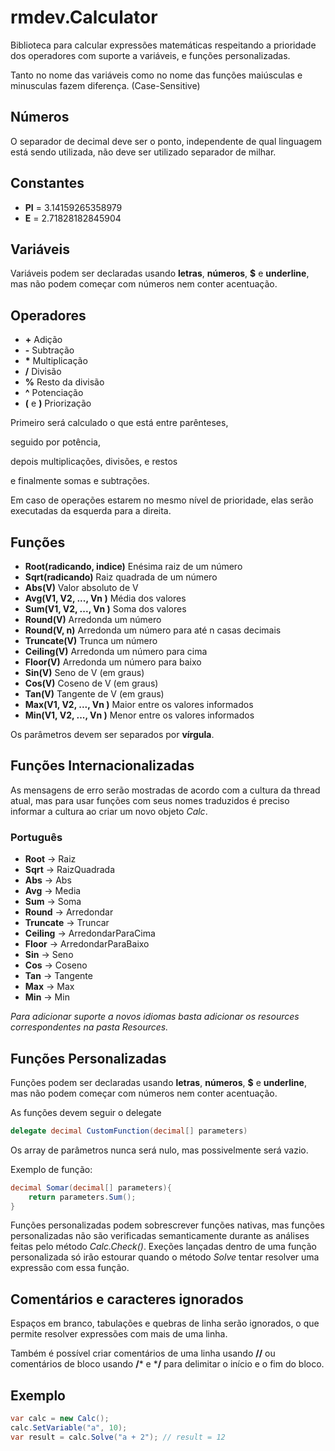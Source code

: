 # rmdev.Calculator

Biblioteca para calcular expressões matemáticas respeitando a prioridade dos operadores com suporte a variáveis, e funções personalizadas.

Tanto no nome das variáveis como no nome das funções maiúsculas e minusculas fazem diferença. (Case-Sensitive)

## Números
O separador de decimal deve ser o ponto, independente de qual linguagem está sendo utilizada, não deve ser utilizado separador de milhar.

## Constantes
 - **PI** = 3.14159265358979
 - **E** = 2.71828182845904

## Variáveis

Variáveis podem ser declaradas usando **letras**, **números**, **$** e **underline**, mas não podem começar com números nem conter acentuação.

## Operadores

- **\+** Adição
- **\-** Subtração
- **\*** Multiplicação
- **/** Divisão
- **%** Resto da divisão
- **^** Potenciação
- **(** e **)** Priorização

Primeiro será calculado o que está entre parênteses,

seguido por potência,

depois multiplicações, divisões, e restos

e finalmente somas e subtrações.

Em caso de operações estarem no mesmo nível de prioridade, elas serão executadas da esquerda para a direita.


## Funções

- **Root(radicando, indice)** Enésima raiz de um número
- **Sqrt(radicando)** Raiz quadrada de um número
- **Abs(V)** Valor absoluto de V
- **Avg(V1, V2, ..., Vn )** Média dos valores
- **Sum(V1, V2, ..., Vn )** Soma dos valores
- **Round(V)** Arredonda um número 
- **Round(V, n)** Arredonda um número para até n casas decimais
- **Truncate(V)** Trunca um número
- **Ceiling(V)** Arredonda um número para cima
- **Floor(V)** Arredonda um número para baixo
- **Sin(V)** Seno de V (em graus)
- **Cos(V)** Coseno de V (em graus)
- **Tan(V)** Tangente de V (em graus)
- **Max(V1, V2, ..., Vn )** Maior entre os valores informados
- **Min(V1, V2, ..., Vn )** Menor entre os valores informados

Os parâmetros devem ser separados por **vírgula**.

## Funções Internacionalizadas

As mensagens de erro serão mostradas de acordo com a cultura da thread atual, mas para usar funções com seus nomes traduzidos é preciso informar a cultura ao criar um novo objeto *Calc*.

### Português

- **Root** -> Raiz
- **Sqrt** -> RaizQuadrada
- **Abs** -> Abs
- **Avg** -> Media
- **Sum** -> Soma
- **Round** -> Arredondar
- **Truncate** -> Truncar
- **Ceiling** -> ArredondarParaCima
- **Floor** -> ArredondarParaBaixo
- **Sin** -> Seno
- **Cos** -> Coseno
- **Tan** -> Tangente
- **Max** -> Max
- **Min** -> Min

*Para adicionar suporte a novos idiomas basta adicionar os resources correspondentes na pasta Resources.*

## Funções Personalizadas

Funções podem ser declaradas usando **letras**, **números**, **$** e **underline**, mas não podem começar com números nem conter acentuação.

As funções devem seguir o delegate 
```csharp
delegate decimal CustomFunction(decimal[] parameters)
```

Os array de parâmetros nunca será nulo, mas possivelmente será vazio.

Exemplo de função:
```csharp
decimal Somar(decimal[] parameters){
    return parameters.Sum();
}
```

Funções personalizadas podem sobrescrever funções nativas, mas funções personalizadas não são verificadas semanticamente durante as análises feitas pelo método *Calc.Check()*. Exeções lançadas dentro de uma função personalizada só irão estourar quando o método *Solve* tentar resolver uma expressão com essa função.

## Comentários e caracteres ignorados

Espaços em branco, tabulações e quebras de linha serão ignorados, o que permite resolver expressões com mais de uma linha.

Também é possível criar comentários de uma linha usando **//** ou comentários de bloco usando **/*** e ***/** para delimitar o início e o fim do bloco.

## Exemplo

```csharp
var calc = new Calc();
calc.SetVariable("a", 10);
var result = calc.Solve("a + 2"); // result = 12
```